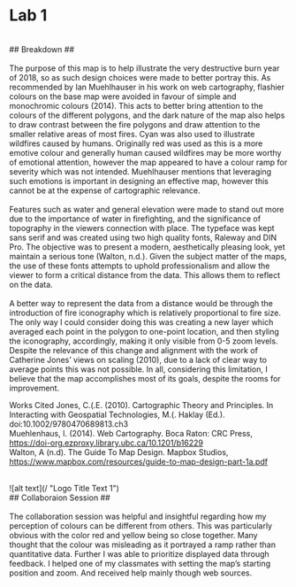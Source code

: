 # Lab 1 #
<br/>
## Breakdown ##
<br/>
<br/>
The purpose of this map is to help illustrate the very destructive burn year of 2018, so as such design choices were made to better portray this. As recommended by Ian Muehlhauser in his work on web cartography, flashier colours on the base map were avoided in favour of simple and monochromic colours (2014). This acts to better bring attention to the colours of the different polygons, and the dark nature of the map also helps to draw contrast between the fire polygons and draw attention to the smaller relative areas of most fires. Cyan was also used to illustrate wildfires caused by humans. Originally red was used as this is a more emotive colour and generally human caused wildfires may be more worthy of emotional attention, however the map appeared to have a colour ramp for severity which was not intended. Muehlhauser mentions that leveraging such emotions is important in designing an effective map, however this cannot be at the expense of cartographic relevance.
<br/>
<br/>
Features such as water and general elevation were made to stand out more due to the importance of water in firefighting, and the significance of topography in the viewers connection with place. The typeface was kept sans serif and was created using two high quality fonts, Raleway and DIN Pro. The objective was to present a modern, aesthetically pleasing look, yet maintain a serious tone (Walton, n.d.). Given the subject matter of the maps, the use of these fonts attempts to uphold professionalism and allow the viewer to form a critical distance from the data. This allows them to reflect on the data.
<br/>
<br/>
A better way to represent the data from a distance would be through the introduction of fire iconography which is relatively proportional to fire size. The only way I could consider doing this was creating a new layer which averaged each point in the polygon to one-point location, and then styling the iconography, accordingly, making it only visible from 0-5 zoom levels.  Despite the relevance of this change and alignment with the work of Catherine Jones’ views on scaling (2010), due to a lack of clear way to average points this was not possible. In all, considering this limitation, I believe that the map accomplishes most of its goals, despite the rooms for improvement.

Works Cited
Jones, C.(.E. (2010). Cartographic Theory and Principles. In Interacting with Geospatial Technologies, M.(. Haklay (Ed.). doi:10.1002/9780470689813.ch3
<br/>
Muehlenhaus, I. (2014). Web Cartography. Boca Raton: CRC Press, https://doi-org.ezproxy.library.ubc.ca/10.1201/b16229
<br/>
Walton, A (n.d). The Guide To Map Design. Mapbox Studios, https://www.mapbox.com/resources/guide-to-map-design-part-1a.pdf

<br/>
![alt text](/ "Logo Title Text 1")

<br/>
## Collaboraion Session ##
<br/>
<br/>
The collaboration session was helpful and insightful regarding how my perception of colours can be different from others. This was particularly obvious with the color red and yellow being so close together. Many thought that the colour was misleading as it portrayed a ramp rather than quantitative data. Further I was able to prioritize displayed data through feedback. I helped one of my classmates with setting the map’s starting position and zoom. And received help mainly though web sources.
<br>
